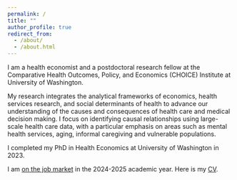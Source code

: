 ```yaml
---
permalink: /
title: ""
author_profile: true
redirect_from: 
  - /about/
  - /about.html
---
```

I am a health economist and a postdoctoral research fellow at the Comparative Health Outcomes, Policy, and Economics (CHOICE) Institute at University of Washington.

My research integrates the analytical frameworks of economics, health services research, and social determinants of health to advance our understanding of the causes and consequences of health care and medical decision making. I focus on identifying causal relationships using large-scale health care data, with a particular emphasis on areas such as mental health services, aging, informal caregiving and vulnerable populations. 

I completed my PhD in Health Economics at University of Washington in 2023.

I am <ins>on the job market</ins> in the 2024-2025 academic year. Here is my [CV](CV_DLee.pdf).
